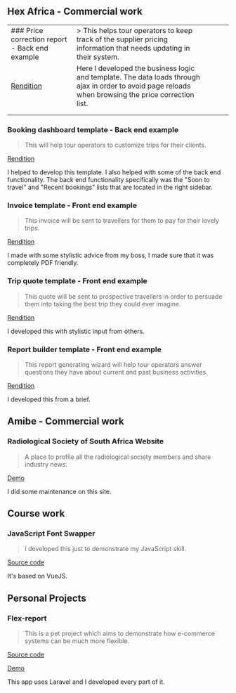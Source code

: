 ## Hex Africa - Commercial work

|   |   |   |   |   |
|---|---|---|---|---|
| ### Price correction report - Back end example  |  > This helps tour operators to keep track of the supplier pricing information that needs updating in their system.
 |  <a href="price-correction-report/">Rendition</a> | Here I developed the business logic and template. The data loads through ajax in order to avoid page reloads when browsing the price correction list.  |   |
|   |   |   |   |   |
|   |   |   |   |   |






### Booking dashboard template - Back end example
> This will help tour operators to customize trips for their clients.

<a href="booking-dashboard-template/">Rendition</a>

I helped to develop this template. I also helped with some of the back end functionality. The back end functionality specifically was the "Soon to travel" and  "Recent bookings" lists that are located in the right sidebar.

### Invoice template - Front end example
> This invoice will be sent to travellers for them to pay for their lovely trips.

<a href="invoice-template/">Rendition</a>

I made with some stylistic advice from my boss, I made sure that it was completely PDF friendly.

### Trip quote template - Front end example
> This quote will be sent to prospective travellers in order to persuade them into taking the best trip they could ever imagine.

<a href="quote-template/">Rendition</a>

I developed this with stylistic input from others.

### Report builder template - Front end example
> This report generating wizard will help tour operators answer questions they have about current and past business activities.

<a href="report-builder/">Rendition</a>

I developed this from a brief.

## Amibe - Commercial work

### Radiological Society of South Africa Website
> A place to profile all the radiological society members and share industry news.

<a href="https://rssa.co.za/">Demo</a>

I did some maintenance on this site.

## Course work 

### JavaScript Font Swapper
> I developed this just to demonstrate my JavaScript skill.

<a href="https://github.com/ivan006/font-picker-pigeon">Source code</a>

It's based on VueJS.


## Personal Projects

### Flex-report
> This is a pet project which aims to demonstrate how e-commerce systems can be much more flexible.

<a href="https://github.com/ivan006/Flexi-merce-SQL-DB-Production">Source code</a>

<a href="http://harmonyville.net">Demo</a>


This app uses Laravel and I developed every part of it.


